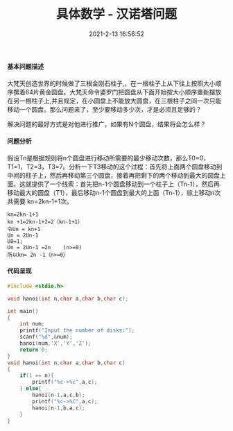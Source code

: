 ﻿---
title: 具体数学 - 汉诺塔问题
date: 2021-2-13 16:56:52
tags:
- 具体数学
---

#### 基本问题描述
大梵天创造世界的时候做了三根金刚石柱子,，在一根柱子上从下往上按照大小顺序摞着64片黄金圆盘。大梵天命令婆罗门把圆盘从下面开始按大小顺序重新摆放在另一根柱子上,并且规定，在小圆盘上不能放大圆盘，在三根柱子之间一次只能移动一个圆盘。那么问题来了，至少要移动多少次，才是必须且足够的？

解决问题的最好方式是对他进行推广，如果有N个圆盘，结果将会怎么样？

#### 问题分析

假设Tn是根据规则将n个圆盘进行移动所需要的最少移动次数，那么T0=0，T1=1，T2=3，T3=7。分析一下T3移动的这个过程：首先将上面两个圆盘移动到中间的柱子上，然后再移动第三个圆盘，接着再把剩下的两个移动到最大的圆盘上面。这就提供了一个线索：首先把n-1个圆盘移动到一个柱子上（Tn-1），然后再移动最大的圆盘（T1），最后移动n-1个圆盘到最大的上面（Tn-1），综上移动n次共需要 kn=2kn-1+1次。

    kn=2kn-1+1
    kn +1=2kn-1+2=2（kn-1+1）
    令Un = kn+1
    Un = 2Un-1
    U0=1;   
    Un = 2Un-1 =2n    (n>=0)
    所以kn= 2n -1（n>=0）

#### 代码呈现
```c
#include <stdio.h>

void hanoi(int n,char a,char b,char c);

int main()
{
	int num;
	printf("Input the number of disks:");
	scanf("%d",&num);
	hanoi(num,'X','Y','Z');
	return 0;
}
void hanoi(int n,char a,char b,char c)
{
	if(1 == n){
		printf("%c->%c",a,c);
	} else{
		hanoi(n-1,a,c,b);
		printf("%c->%C",a,c);
		hanoi(n-1,b,a,c);
	}
}
```

